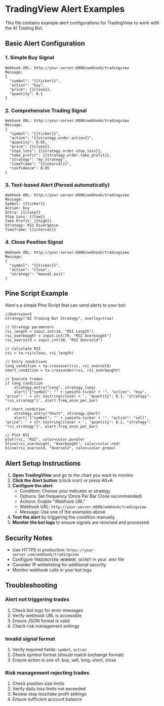 # TradingView Alert Examples

This file contains example alert configurations for TradingView to work with the AI Trading Bot.

## Basic Alert Configuration

### 1. Simple Buy Signal
```
Webhook URL: http://your-server:8000/webhook/tradingview
Message:
{
  "symbol": "{{ticker}}",
  "action": "buy",
  "price": {{close}},
  "quantity": 0.1
}
```

### 2. Comprehensive Trading Signal
```
Webhook URL: http://your-server:8000/webhook/tradingview
Message:
{
  "symbol": "{{ticker}}",
  "action": "{{strategy.order.action}}",
  "quantity": 0.05,
  "price": {{close}},
  "stop_loss": {{strategy.order.stop_loss}},
  "take_profit": {{strategy.order.take_profit}},
  "strategy": "my_strategy",
  "timeframe": "{{interval}}",
  "confidence": 0.85
}
```

### 3. Text-based Alert (Parsed automatically)
```
Webhook URL: http://your-server:8000/webhook/tradingview
Message:
Symbol: {{ticker}}
Action: buy
Entry: {{close}}
Stop Loss: {{low}}
Take Profit: {{high}}
Strategy: RSI Divergence
Timeframe: {{interval}}
```

### 4. Close Position Signal
```
Webhook URL: http://your-server:8000/webhook/tradingview
Message:
{
  "symbol": "{{ticker}}",
  "action": "close",
  "strategy": "manual_exit"
}
```

## Pine Script Example

Here's a simple Pine Script that can send alerts to your bot:

```pinescript
//@version=5
strategy("AI Trading Bot Strategy", overlay=true)

// Strategy parameters
rsi_length = input.int(14, "RSI Length")
rsi_overbought = input.int(70, "RSI Overbought")
rsi_oversold = input.int(30, "RSI Oversold")

// Calculate RSI
rsi = ta.rsi(close, rsi_length)

// Entry conditions
long_condition = ta.crossover(rsi, rsi_oversold)
short_condition = ta.crossunder(rsi, rsi_overbought)

// Execute trades
if long_condition
    strategy.entry("Long", strategy.long)
    alert('{"symbol": "' + syminfo.ticker + '", "action": "buy", "price": ' + str.tostring(close) + ', "quantity": 0.1, "strategy": "rsi_strategy"}', alert.freq_once_per_bar)

if short_condition
    strategy.entry("Short", strategy.short)
    alert('{"symbol": "' + syminfo.ticker + '", "action": "sell", "price": ' + str.tostring(close) + ', "quantity": 0.1, "strategy": "rsi_strategy"}', alert.freq_once_per_bar)

// Plot RSI
plot(rsi, "RSI", color=color.purple)
hline(rsi_overbought, "Overbought", color=color.red)
hline(rsi_oversold, "Oversold", color=color.green)
```

## Alert Setup Instructions

1. **Open TradingView** and go to the chart you want to monitor
2. **Click the Alert button** (clock icon) or press Alt+A
3. **Configure the alert**:
   - Condition: Choose your indicator or strategy
   - Options: Set frequency (Once Per Bar Close recommended)
   - Actions: Enable "Webhook URL"
   - Webhook URL: `http://your-server:8000/webhook/tradingview`
   - Message: Use one of the examples above
4. **Test the alert** by triggering the condition manually
5. **Monitor the bot logs** to ensure signals are received and processed

## Security Notes

- Use HTTPS in production: `https://your-server.com/webhook/tradingview`
- Configure `TRADINGVIEW_WEBHOOK_SECRET` in your .env file
- Consider IP whitelisting for additional security
- Monitor webhook calls in your bot logs

## Troubleshooting

### Alert not triggering trades
1. Check bot logs for error messages
2. Verify webhook URL is accessible
3. Ensure JSON format is valid
4. Check risk management settings

### Invalid signal format
1. Verify required fields: `symbol`, `action`
2. Check symbol format (should match exchange format)
3. Ensure action is one of: buy, sell, long, short, close

### Risk management rejecting trades
1. Check position size limits
2. Verify daily loss limits not exceeded
3. Review stop loss/take profit settings
4. Ensure sufficient account balance